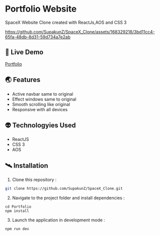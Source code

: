 # Portfolio Website
SpaceX Website Clone created with ReactJs,AOS and CSS 3

https://github.com/SupakunZ/SpaceX_Clone/assets/168329218/3bd11cc4-65fa-48db-8d31-59d734a7e2ab

## 🚀 Live Demo 
<a href='https://portfolio-supakun.netlify.app' target="_blank">Portfolio</a>

## 🌏 Features

  <ul>
      <li>Active navbar same to original</li>
      <li>Effect windows same to original</li>
      <li>Smooth scrolling like original</li>
      <li>Responsive with all devices</li>
  </ul>

## 👽 Technologyies Used
  
  <ul>
      <li>ReactJS</li>
      <li>CSS 3</li>
      <li>AOS</li>
  </ul>


## 🛰️ Installation

1. Clone this repository :

```bash
git clone https://github.com/SupakunZ/SpaceX_Clone.git
```

2. Navigate to the project folder and install dependencies :

```
cd Portfolio
npm install
```

3. Launch the application in development mode :

```
npm run dev
```
